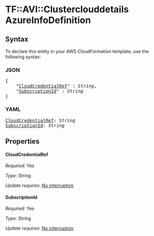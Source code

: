 # TF::AVI::Clusterclouddetails AzureInfoDefinition

## Syntax

To declare this entity in your AWS CloudFormation template, use the following syntax:

### JSON

<pre>
{
    "<a href="#cloudcredentialref" title="CloudCredentialRef">CloudCredentialRef</a>" : <i>String</i>,
    "<a href="#subscriptionid" title="SubscriptionId">SubscriptionId</a>" : <i>String</i>
}
</pre>

### YAML

<pre>
<a href="#cloudcredentialref" title="CloudCredentialRef">CloudCredentialRef</a>: <i>String</i>
<a href="#subscriptionid" title="SubscriptionId">SubscriptionId</a>: <i>String</i>
</pre>

## Properties

#### CloudCredentialRef

_Required_: Yes

_Type_: String

_Update requires_: [No interruption](https://docs.aws.amazon.com/AWSCloudFormation/latest/UserGuide/using-cfn-updating-stacks-update-behaviors.html#update-no-interrupt)

#### SubscriptionId

_Required_: Yes

_Type_: String

_Update requires_: [No interruption](https://docs.aws.amazon.com/AWSCloudFormation/latest/UserGuide/using-cfn-updating-stacks-update-behaviors.html#update-no-interrupt)

